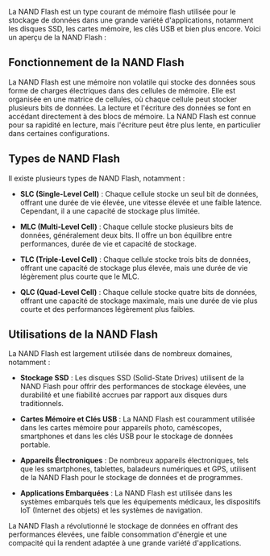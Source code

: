 
La NAND Flash est un type courant de mémoire flash utilisée pour le stockage de données dans une grande variété d'applications, notamment les disques SSD, les cartes mémoire, les clés USB et bien plus encore. Voici un aperçu de la NAND Flash :

## Fonctionnement de la NAND Flash

La NAND Flash est une mémoire non volatile qui stocke des données sous forme de charges électriques dans des cellules de mémoire. Elle est organisée en une matrice de cellules, où chaque cellule peut stocker plusieurs bits de données. La lecture et l'écriture des données se font en accédant directement à des blocs de mémoire. La NAND Flash est connue pour sa rapidité en lecture, mais l'écriture peut être plus lente, en particulier dans certaines configurations.

## Types de NAND Flash

Il existe plusieurs types de NAND Flash, notamment :

- **SLC (Single-Level Cell)** : Chaque cellule stocke un seul bit de données, offrant une durée de vie élevée, une vitesse élevée et une faible latence. Cependant, il a une capacité de stockage plus limitée.

- **MLC (Multi-Level Cell)** : Chaque cellule stocke plusieurs bits de données, généralement deux bits. Il offre un bon équilibre entre performances, durée de vie et capacité de stockage.

- **TLC (Triple-Level Cell)** : Chaque cellule stocke trois bits de données, offrant une capacité de stockage plus élevée, mais une durée de vie légèrement plus courte que le MLC.

- **QLC (Quad-Level Cell)** : Chaque cellule stocke quatre bits de données, offrant une capacité de stockage maximale, mais une durée de vie plus courte et des performances légèrement plus faibles.

## Utilisations de la NAND Flash

La NAND Flash est largement utilisée dans de nombreux domaines, notamment :

- **Stockage SSD** : Les disques SSD (Solid-State Drives) utilisent de la NAND Flash pour offrir des performances de stockage élevées, une durabilité et une fiabilité accrues par rapport aux disques durs traditionnels.

- **Cartes Mémoire et Clés USB** : La NAND Flash est couramment utilisée dans les cartes mémoire pour appareils photo, caméscopes, smartphones et dans les clés USB pour le stockage de données portable.

- **Appareils Électroniques** : De nombreux appareils électroniques, tels que les smartphones, tablettes, baladeurs numériques et GPS, utilisent de la NAND Flash pour le stockage de données et de programmes.

- **Applications Embarquées** : La NAND Flash est utilisée dans les systèmes embarqués tels que les équipements médicaux, les dispositifs IoT (Internet des objets) et les systèmes de navigation.

La NAND Flash a révolutionné le stockage de données en offrant des performances élevées, une faible consommation d'énergie et une compacité qui la rendent adaptée à une grande variété d'applications.

